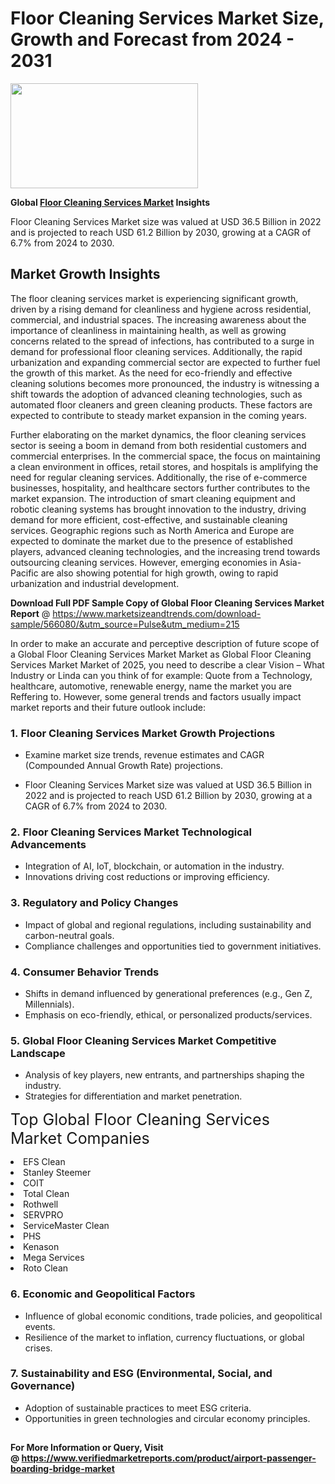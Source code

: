 <H1>Floor Cleaning Services Market Size, Growth and Forecast from 2024 - 2031</H1><img class="aligncenter size-medium wp-image-584254" src="https://thirdeyenews.in/wp-content/uploads/2024/09/Global-Market-Research-300x168.jpeg" alt="" width="300" height="168" /><p><strong>Global&nbsp;<a href="https://www.marketsizeandtrends.com/download-sample/566080/&amp;utm_source=Pulse&amp;utm_medium=215">Floor Cleaning Services Market</a> Insights</strong></p><p>Floor Cleaning Services Market size was valued at USD 36.5 Billion in 2022 and is projected to reach USD 61.2 Billion by 2030, growing at a CAGR of 6.7% from 2024 to 2030.</p><p><h2>Market Growth Insights</h2> <p>The floor cleaning services market is experiencing significant growth, driven by a rising demand for cleanliness and hygiene across residential, commercial, and industrial spaces. The increasing awareness about the importance of cleanliness in maintaining health, as well as growing concerns related to the spread of infections, has contributed to a surge in demand for professional floor cleaning services. Additionally, the rapid urbanization and expanding commercial sector are expected to further fuel the growth of this market. As the need for eco-friendly and effective cleaning solutions becomes more pronounced, the industry is witnessing a shift towards the adoption of advanced cleaning technologies, such as automated floor cleaners and green cleaning products. These factors are expected to contribute to steady market expansion in the coming years. </p> <p>Further elaborating on the market dynamics, the floor cleaning services sector is seeing a boom in demand from both residential customers and commercial enterprises. In the commercial space, the focus on maintaining a clean environment in offices, retail stores, and hospitals is amplifying the need for regular cleaning services. Additionally, the rise of e-commerce businesses, hospitality, and healthcare sectors further contributes to the market expansion. The introduction of smart cleaning equipment and robotic cleaning systems has brought innovation to the industry, driving demand for more efficient, cost-effective, and sustainable cleaning services. Geographic regions such as North America and Europe are expected to dominate the market due to the presence of established players, advanced cleaning technologies, and the increasing trend towards outsourcing cleaning services. However, emerging economies in Asia-Pacific are also showing potential for high growth, owing to rapid urbanization and industrial development. </p><p><span class=""><strong>Download Full PDF Sample Copy of Global Floor Cleaning Services Market Report</strong> @ <a href="https://www.marketsizeandtrends.com/download-sample/566080/&amp;utm_source=Pulse&amp;utm_medium=215" target="_blank">https://www.marketsizeandtrends.com/download-sample/566080/&amp;utm_source=Pulse&amp;utm_medium=215</a></span></p><p>In order to make an accurate and perceptive description of future scope of a Global&nbsp;Floor Cleaning Services Market Market as Global&nbsp;Floor Cleaning Services Market Market of 2025, you need to describe a clear Vision &ndash; What Industry or Linda can you think of for example: Quote from a Technology, healthcare, automotive, renewable energy, name the market you are Reffering to. However, some general trends and factors usually impact market reports and their future outlook include:</p><h3>1.&nbsp;<strong>Floor Cleaning Services Market Growth Projections</strong></h3><ul><li>Examine market size trends, revenue estimates and CAGR (Compounded Annual Growth Rate) projections.</li><li><p>Floor Cleaning Services Market size was valued at USD 36.5 Billion in 2022 and is projected to reach USD 61.2 Billion by 2030, growing at a CAGR of 6.7% from 2024 to 2030.</p></li></ul><h3>2.&nbsp;<strong>Floor Cleaning Services Market Technological Advancements</strong></h3><ul><li>Integration of AI, IoT, blockchain, or automation in the industry.</li><li>Innovations driving cost reductions or improving efficiency.</li></ul><h3>3.&nbsp;<strong>Regulatory and Policy Changes</strong></h3><ul><li>Impact of global and regional regulations, including sustainability and carbon-neutral goals.</li><li>Compliance challenges and opportunities tied to government initiatives.</li></ul><h3>4.&nbsp;<strong>Consumer Behavior Trends</strong></h3><ul><li>Shifts in demand influenced by generational preferences (e.g., Gen Z, Millennials).</li><li>Emphasis on eco-friendly, ethical, or personalized products/services.</li></ul><h3>5.&nbsp;<strong>Global Floor Cleaning Services Market Competitive Landscape</strong></h3><ul><li>Analysis of key players, new entrants, and partnerships shaping the industry.</li><li>Strategies for differentiation and market penetration.</li></ul><p data-pm-slice="1 1 []"><span style="color: inherit; font-family: inherit; font-size: 25px;">Top Global Floor Cleaning Services Market Companies</span></p><div class="" data-test-id=""><p><li>EFS Clean</li><li> Stanley Steemer</li><li> COIT</li><li> Total Clean</li><li> Rothwell</li><li> SERVPRO</li><li> ServiceMaster Clean</li><li> PHS</li><li> Kenason</li><li> Mega Services</li><li> Roto Clean</li></p></div><h3>6.&nbsp;<strong>Economic and Geopolitical Factors</strong></h3><ul><li>Influence of global economic conditions, trade policies, and geopolitical events.</li><li>Resilience of the market to inflation, currency fluctuations, or global crises.</li></ul><h3>7.&nbsp;<strong>Sustainability and ESG (Environmental, Social, and Governance)</strong></h3><ul><li>Adoption of sustainable practices to meet ESG criteria.</li><li>Opportunities in green technologies and circular economy principles.</li></ul><h2><strong style="font-size: 14px;">For More Information or Query, Visit @&nbsp;</strong><a style="background-color: #ffffff; font-size: 14px;" href="https://www.marketsizeandtrends.com/report/floor-cleaning-services-market/" target="_blank">https://www.verifiedmarketreports.com/product/airport-passenger-boarding-bridge-market</a></h2>
